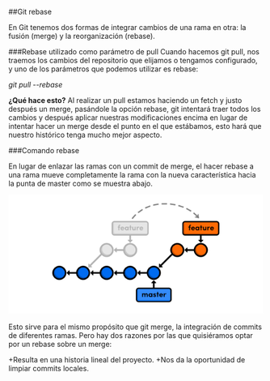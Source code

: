 ##Git rebase

En Git tenemos dos formas de integrar cambios de una rama en otra: la fusión (merge) y la reorganización (rebase). 

###Rebase utilizado como parámetro de pull
Cuando hacemos git pull, nos traemos los cambios del repositorio que elijamos o tengamos configurado, y uno de los parámetros que podemos utilizar es rebase:

*git pull --rebase*

**¿Qué hace esto?**
Al realizar un pull estamos haciendo un fetch y justo después un merge, pasándole la opción rebase, git intentará traer todos los cambios y después aplicar nuestras modificaciones encima en lugar de intentar hacer un merge desde el punto en el que estábamos, esto hará que nuestro histórico tenga mucho mejor aspecto.

###Comando rebase

En lugar de enlazar las ramas con un commit de merge, el hacer rebase a una rama mueve completamente la rama con la nueva característica hacia la punta de master como se muestra abajo.

![alt text](https://github.com/Oswaldofm17/Git-Rebase/blob/master/rebase%20(1).png "Logo Title Text 1")

Esto sirve para el mismo propósito que git merge, la integración de commits de diferentes ramas. Pero hay dos razones por las que quisiéramos optar por un rebase sobre un merge:

+Resulta en una historia lineal del proyecto.
+Nos da la oportunidad de limpiar commits locales.


